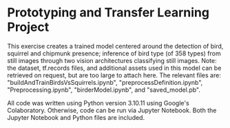 # Prototyping and Transfer Learning Project

This exercise creates a trained model centered around the detection of bird, squirrel and chipmunk presence; inference of bird type (of 358 types) from still images through two vision architectures classifying still images. Note: the dataset, tf.records files, and additional assets used in this model can be retrieved on request, but are too large to attach here. The relevant files are: "buildAndTrainBirdsVsSquirrels.ipynb", "preprocessDefinition.ipynb", "Preprocessing.ipynb", "birderModel.ipynb", and "saved_model.pb".

All code was written using Python version 3.10.11 using Google's Colaboratory. Otherwise, code can be run via Jupyter Notebook. Both the Jupyter Notebook and Python files are included.

